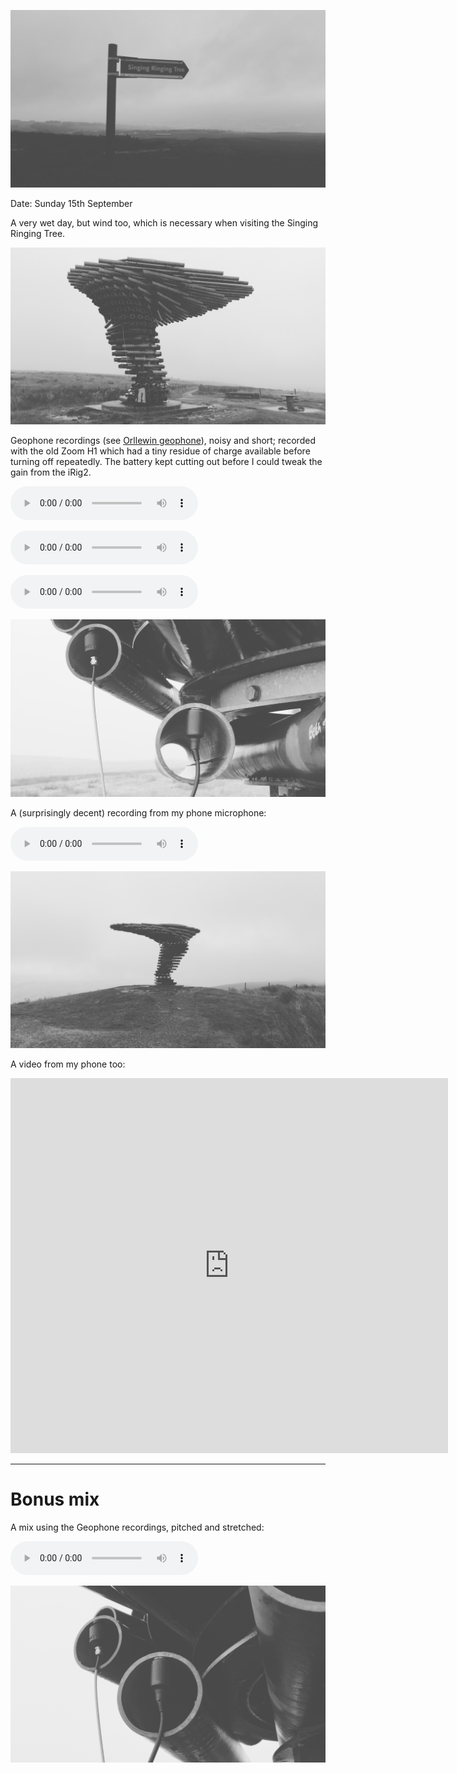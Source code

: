 ![20240915_singing_ringing_tree_004](images/20240915_singing_ringing_tree_004.jpg)

Date: Sunday 15th September

A very wet day, but wind too, which is necessary when visiting the Singing Ringing Tree.

![20240915_singing_ringing_tree_002](images/20240915_singing_ringing_tree_002.jpg)

Geophone recordings (see [Orllewin geophone](../../../shop/Orllewin%20geophone.md)), noisy and short; recorded with the old Zoom H1 which had a tiny residue of charge available before turning off repeatedly. The battery kept cutting out before I could tweak the gain from the iRig2. 

![2024_09_15_singing_ringing_tree_geophone_001](audio/2024_09_15_singing_ringing_tree_geophone_001.mp3)

![2024_09_15_singing_ringing_tree_geophone_002](audio/2024_09_15_singing_ringing_tree_geophone_002.mp3)

![2024_09_15_singing_ringing_tree_geophone_003](audio/2024_09_15_singing_ringing_tree_geophone_003.mp3)

![20240915_singing_ringing_tree_001](images/20240915_singing_ringing_tree_001.jpg)

A (surprisingly decent) recording from my phone microphone:

![2024_09_15_singing_ringing_tree_phone_recording](audio/2024_09_15_singing_ringing_tree_phone_recording.mp3)

![20240915_singing_ringing_tree_003](images/20240915_singing_ringing_tree_003.jpg)

A video from my phone too:

<iframe width="700" height="600" src="https://www.youtube.com/embed/Y88Ot0ZCCu4" title="15 September 2024" frameborder="0" allow="accelerometer; autoplay; clipboard-write; encrypted-media; gyroscope; picture-in-picture; web-share" referrerpolicy="strict-origin-when-cross-origin" allowfullscreen></iframe>

---

# Bonus mix

A mix using the Geophone recordings, pitched and stretched:

![2024_09_15_singing_ringing_tree_geophone_mix](audio/2024_09_15_singing_ringing_tree_geophone_mix.mp3)

![20240915_singing_ringing_tree_005](images/20240915_singing_ringing_tree_005.jpg)